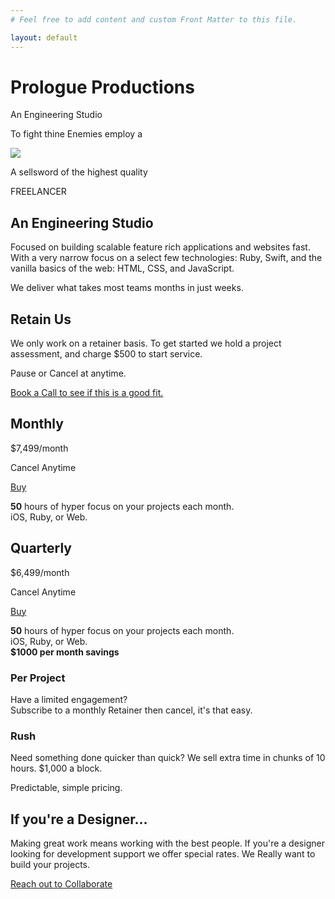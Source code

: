 ```yaml
---
# Feel free to add content and custom Front Matter to this file.

layout: default
---
```


<div class="row patterned-row thing tall-boy">
	<div class="logo-thing parallaxy-animate" parallaxy-options='{"multiplier":"0.100", "direction":"down", "positionType": "relative"}'></div>
	<h1 class="title-logo ta-center full-measure parallaxy-animate" parallaxy-options='{"multiplier":"0.005", "direction":"up", "positionType": "relative", "attribute" : "margintop"}'>Prologue Productions</h1>
	<p class="excerpt ta-center full-measure">An Engineering Studio</p>
</div>

<div class="row darkened horsey vertically-padded">
	<p class="flavor-text-1">To fight thine Enemies employ a</p>
	<img class="knight" src="/images/white-knight.png" />
	<p class="flavor-text-2">A sellsword of the highest quality</p>
	<p class="ostentatious-font ta-center">FREELANCER</p>
</div>

<div class="row darkened vertically-padded">
<section class="columned really-wide padded-section">
	<div class="measure">
		<h2 class="heading-one ta-left withered">An Engineering Studio</h2>
	</div>
<div class="measure">
	<p class="paragraph withered">Focused on building scalable feature rich applications and websites fast. With a very narrow focus on a select few technologies: Ruby, Swift, and the vanilla basics of the web: HTML, CSS, and JavaScript.</p>
	<p class="paragraph withered">We deliver what takes most teams months in just weeks.</p>
</div>
<!-- <div class="squiggle"></div> -->
</section>

<div class="row darkened vertically-padded">
<section class="really-wide padded-section">
	<div class="measure">
		<h2 class="heading-two ta-left withered">Retain Us</h2>
		<p class="paragraph withered">We only work on a retainer basis. To get started we hold a project assessment, and charge $500 to start service.</p>
		<p class="paragraph withered">Pause or Cancel at anytime.</p>
		<p class="paragraph withered"><a target="_blank" href="https://calendly.com/kowfm/meet-prologue" id="action-book-a-call">Book a Call to see if this is a good fit.</a></p>
	</div>
	<div class="card-container">
		<div class="price-card">
			<h2 class="ta-center ">Monthly</h2>
			<p class="price">$7,499/<span>month</span></p>
			<p class="price-subtext">Cancel Anytime</p>
			<a target="_blank" href="https://buy.stripe.com/fZe02nbIT6ko63edQQ" class="button" id="action-buy-a-retainer-monthly">Buy</a>
			<p><strong>50</strong> hours of hyper focus on your projects each month.<br>
			iOS, Ruby, or Web.</p>
		</div>
		<div class="price-card">
			<h2 class="ta-center ">Quarterly</h2>
			<p class="price">$6,499/<span>month</span></p>
			<p class="price-subtext">Cancel Anytime</p>
			<a target="_blank" href="https://buy.stripe.com/8wM5mH4greQU63e7st" class="button" id="action-buy-a-retainer-quarterly">Buy</a>
			<p><strong>50</strong> hours of hyper focus on your projects each month.<br>
			iOS, Ruby, or Web.<br>
			<strong>$1000 per month savings</strong></p>
		</div>
		<div class="price-card outlined">
			<div>
				<h3 class="ta-center withered">Per Project</h3>
				<p class="withered">Have a limited engagement?<br>
				Subscribe to a monthly Retainer then cancel, it's that easy.</p>
			</div>
			<div>
				<h3 class="ta-center withered">Rush</h3>
				<p class="withered">Need something done quicker than quick? We sell extra time in chunks of 10 hours. $1,000 a block.</p>
				<p class="withered">Predictable, simple pricing.</p>
			</div>
		</div>
	</div>
	<div class="really-wide">
		<h2 class="full-measure heading-two ta-left withered">If you're a Designer...</h2>
		<p class="measure paragraph withered">Making great work means working with the best people. If you're a designer looking for development support we offer special rates. We Really want to build your projects.</p>
		<p class="measure paragraph withered"><a href="mailto:{{ metadata.email }}?subject=Lets Collaborate&body=Hi, I'm a designer looking to Collaborate with you." id="action-designer-collaborate">Reach out to Collaborate</a></p>
	</div>
</section>

